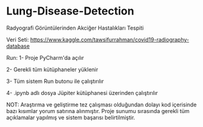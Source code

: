 # Lung-Disease-Detection
Radyografi Görüntülerinden Akciğer Hastalıkları Tespiti

Veri Seti:
https://www.kaggle.com/tawsifurrahman/covid19-radiography-database

Run:
1- Proje PyCharm'da açılır

2- Gerekli tüm kütüphaneler yüklenir

3- Tüm sistem Run butonu ile çalıştırılır

4- .ipynb adlı dosya Jüpiter kütüphanesi üzerinden çalıştırılır


NOT: Araştırma ve geliştirme tez çalışması olduğundan dolayı kod içerisinde bazı kısımlar yorum satırına alınmıştır.
Proje sunumu sırasında gerekli tüm açıklamalar yapılmış ve sistem başarısı belirtilmiştir.

